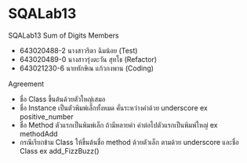 # SQALab13
SQALab13 Sum of Digits
Members 
- 643020488-2 นางสาวริตา ฉิมน้อย (Test)
- 643020489-0 นางสาวรุ่งตะวัน สุทโธ (Refactor)
- 643021230-6 นายทักษิณ แก้วกงพาน (Coding)

Agreement
- ชื่อ Class ขึ้นต้นด้วยตัวใหญ่เสมอ
- ชื่อ Instance เป็นตัวพิมพ์เล็กทั้งหมด คั่นระหว่างคำด้วย underscore ex positive_number
- ชื่อ Method ตัวแรกเป็นพิมพ์เล็ก ถ้ามีหลายคำ คำต่อไปตัวแรกเป็นพิมพ์ใหญ่ ex methodAdd
- กรณีเรียกข้าม Class ให้ขึ้นต้นชื่อ method ด้วยตัวเล็ก ตามด้วย underscore และชื่อ Class ex add_FizzBuzz()
